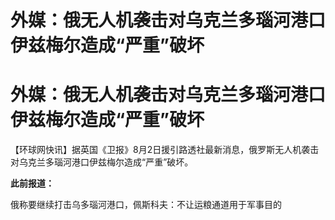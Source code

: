 # 外媒：俄无人机袭击对乌克兰多瑙河港口伊兹梅尔造成“严重”破坏

# 外媒：俄无人机袭击对乌克兰多瑙河港口伊兹梅尔造成“严重”破坏

【环球网快讯】据英国《卫报》8月2日援引路透社最新消息，俄罗斯无人机袭击对乌克兰多瑙河港口伊兹梅尔造成“严重”破坏。

**此前报道：**

俄称要继续打击乌多瑙河港口，佩斯科夫：不让运粮通道用于军事目的

